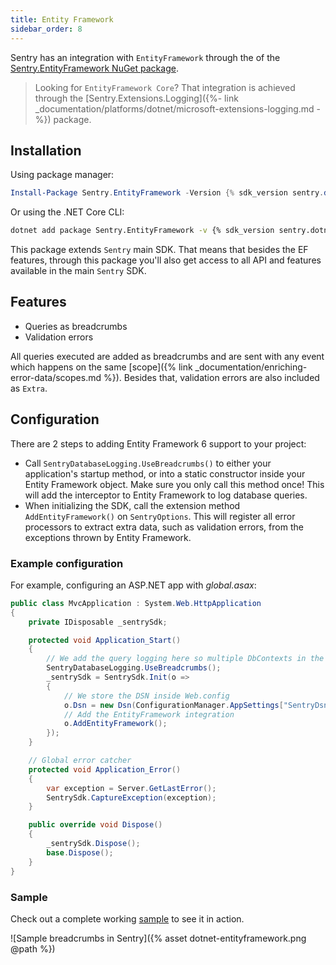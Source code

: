 ```yaml
---
title: Entity Framework
sidebar_order: 8
---
```


Sentry has an integration with `EntityFramework` through the of the [Sentry.EntityFramework NuGet package](https://www.nuget.org/packages/Sentry.EntityFramework).

> Looking for `EntityFramework Core`? That integration is achieved through the [Sentry.Extensions.Logging]({%- link _documentation/platforms/dotnet/microsoft-extensions-logging.md -%}) package.


## Installation

Using package manager:

```powershell
Install-Package Sentry.EntityFramework -Version {% sdk_version sentry.dotnet.ef %}
```

Or using the .NET Core CLI:

```sh
dotnet add package Sentry.EntityFramework -v {% sdk_version sentry.dotnet.ef %}
```

This package extends `Sentry` main SDK. That means that besides the EF features, through this package you'll also get access to all API and features available in the main `Sentry` SDK.

## Features

* Queries as breadcrumbs
* Validation errors

All queries executed are added as breadcrumbs and are sent with any event which happens on the same [scope]({% link _documentation/enriching-error-data/scopes.md %}). Besides that, validation errors are also included as `Extra`.


## Configuration

There are 2 steps to adding Entity Framework 6 support to your project:

* Call `SentryDatabaseLogging.UseBreadcrumbs()` to either your application's startup method, or into a static constructor inside your Entity Framework object. Make sure you only call this method once! This will add the interceptor to Entity Framework to log database queries.
* When initializing the SDK, call the extension method `AddEntityFramework()` on `SentryOptions`. This will register all error processors to extract extra data, such as validation errors, from the exceptions thrown by Entity Framework.

### Example configuration

For example, configuring an ASP.NET app with _global.asax_:

```csharp
public class MvcApplication : System.Web.HttpApplication
{
    private IDisposable _sentrySdk;

    protected void Application_Start()
    {
        // We add the query logging here so multiple DbContexts in the same project are supported
        SentryDatabaseLogging.UseBreadcrumbs();
        _sentrySdk = SentrySdk.Init(o =>
        {
            // We store the DSN inside Web.config
            o.Dsn = new Dsn(ConfigurationManager.AppSettings["SentryDsn"]);
            // Add the EntityFramework integration
            o.AddEntityFramework();
        });
    }

    // Global error catcher
    protected void Application_Error()
    {
        var exception = Server.GetLastError();
        SentrySdk.CaptureException(exception);
    }

    public override void Dispose()
    {
        _sentrySdk.Dispose();
        base.Dispose();
    }
}
```

### Sample

Check out a complete working [sample](https://github.com/getsentry/sentry-dotnet-ef/tree/master/samples/Sentry.Samples.AspNet.Mvc) to see it in action.

![Sample breadcrumbs in Sentry]({% asset dotnet-entityframework.png @path %})
